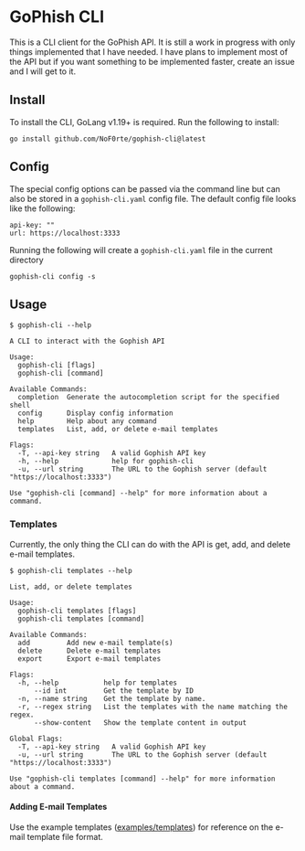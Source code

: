 # GoPhish CLI
This is a CLI client for the GoPhish API. It is still a work in progress with only things implemented that I have needed. I have plans to implement most of the API but if you want something to be implemented faster, create an issue and I will get to it.

## Install
To install the CLI, GoLang v1.19+ is required. Run the following to install:
```
go install github.com/NoF0rte/gophish-cli@latest
```

## Config
The special config options can be passed via the command line but can also be stored in a `gophish-cli.yaml` config file. The default config file looks like the following:
```
api-key: ""
url: https://localhost:3333
```

Running the following will create a `gophish-cli.yaml` file in the current directory
```
gophish-cli config -s
```

## Usage
```
$ gophish-cli --help

A CLI to interact with the Gophish API

Usage:
  gophish-cli [flags]
  gophish-cli [command]

Available Commands:
  completion  Generate the autocompletion script for the specified shell
  config      Display config information
  help        Help about any command
  templates   List, add, or delete e-mail templates

Flags:
  -T, --api-key string   A valid Gophish API key
  -h, --help             help for gophish-cli
  -u, --url string       The URL to the Gophish server (default "https://localhost:3333")

Use "gophish-cli [command] --help" for more information about a command.

```
### Templates
Currently, the only thing the CLI can do with the API is get, add, and delete e-mail templates.

```
$ gophish-cli templates --help

List, add, or delete templates

Usage:
  gophish-cli templates [flags]
  gophish-cli templates [command]

Available Commands:
  add         Add new e-mail template(s)
  delete      Delete e-mail templates
  export      Export e-mail templates

Flags:
  -h, --help           help for templates
      --id int         Get the template by ID
  -n, --name string    Get the template by name.
  -r, --regex string   List the templates with the name matching the regex.
      --show-content   Show the template content in output

Global Flags:
  -T, --api-key string   A valid Gophish API key
  -u, --url string       The URL to the Gophish server (default "https://localhost:3333")

Use "gophish-cli templates [command] --help" for more information about a command.

```

#### Adding E-mail Templates
Use the example templates ([examples/templates](examples/templates)) for reference on the e-mail template file format.
